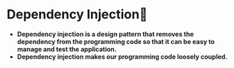 # Dependency Injection💉
- **Dependency injection is a design pattern that removes the dependency from the programming code so that it can be easy to manage and test the application.**
- **Dependency injection makes our programming code loosely coupled.**
